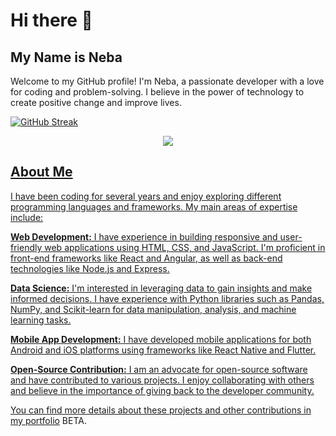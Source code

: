 # Hi there 👋

## My Name is Neba

<p>Welcome to my GitHub profile! I'm Neba, a passionate developer with a love for coding and problem-solving. I believe in the power of technology to create positive change and improve lives.</p>


[![GitHub Streak](http://github-readme-streak-stats.herokuapp.com?user=ds47x&theme=dark&background=000000)](https://git.io/streak-stats)

<p align="center"><a href="https://github.com/anuraghazra/github-readme-stats"> 
   <img align="center" src="https://github-readme-stats.vercel.app/api?username=ds47x&show_icons=true&count_private=true&theme=tokyonight" />


<h2>About Me</h2>
<p>I have been coding for several years and enjoy exploring different programming languages and frameworks. My main areas of expertise include:</p>

<p><strong>Web Development:</strong> I have experience in building responsive and user-friendly web applications using HTML, CSS, and JavaScript. I'm proficient in front-end frameworks like React and Angular, as well as back-end technologies like Node.js and Express.</p>

<p><strong>Data Science:</strong> I'm interested in leveraging data to gain insights and make informed decisions. I have experience with Python libraries such as Pandas, NumPy, and Scikit-learn for data manipulation, analysis, and machine learning tasks.</p>

<p><strong>Mobile App Development:</strong> I have developed mobile applications for both Android and iOS platforms using frameworks like React Native and Flutter.</p>

<p><strong>Open-Source Contribution:</strong> I am an advocate for open-source software and have contributed to various projects. I enjoy collaborating with others and believe in the importance of giving back to the developer community.</p>


You can find more details about these projects and other contributions in my [portfolio](https://ds47x.github.io) BETA.


